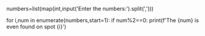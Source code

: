 numbers=list(map(int,input('Enter the numbers:').split(',')))

for i,num in enumerate(numbers,start=1):
    if num%2==0:
        print(f'The {num}  is even found on spot {i}')


